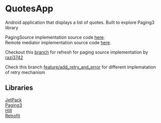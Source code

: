 # QuotesApp
Android application that displays a list of quotes. Built to explore Paging3 library

PagingSource implementation source code [here](https://github.com/alinbabu2010/QuotesApp/releases/tag/WithApiOnly).  
Remote mediator implementation source code [here](https://github.com/alinbabu2010/QuotesApp/releases/tag/withOfflineSupport).

Checkout this [branch](https://github.com/alinbabu2010/QuotesApp/tree/feature/refresh_apiOnly) for refresh for paging source implementation by [
razi3742](https://github.com/razi3742)

Check this branch [feature/add_retry_and_error](https://github.com/alinbabu2010/QuotesApp/tree/feature/add_retry_and_error) for different implematation of retry mechanism

## Libraries
[JetPack](https://developer.android.com/jetpack/getting-started)  
[Paging3](https://developer.android.com/jetpack/androidx/releases/paging)  
[Hilt](https://developer.android.com/jetpack/androidx/releases/hilt)  
[Retrofit](https://square.github.io/retrofit/)  
